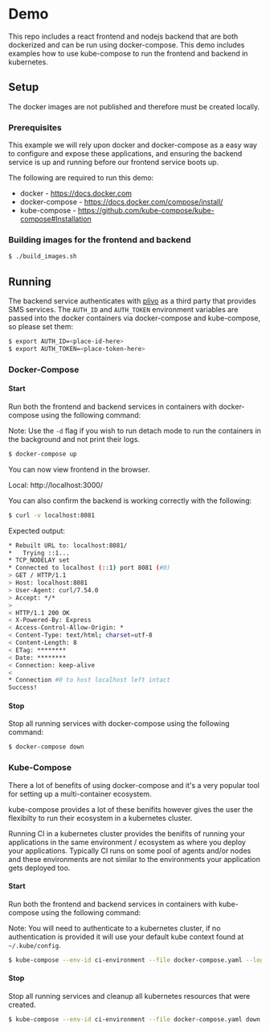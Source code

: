 # Demo

This repo includes a react frontend and nodejs backend that are both dockerized and can be run using docker-compose. This demo includes examples how to use kube-compose to run the frontend and backend in kubernetes.

## Setup

The docker images are not published and therefore must be created locally.

### Prerequisites

This example we will rely upon docker and docker-compose as a easy way to configure and expose these applications, and ensuring the backend service is up and running before our frontend service boots up.

The following are required to run this demo:

- docker - https://docs.docker.com
- docker-compose - https://docs.docker.com/compose/install/
- kube-compose - https://github.com/kube-compose/kube-compose#Installation

### Building images for the frontend and backend
```bash
$ ./build_images.sh
```

## Running

The backend service authenticates with [plivo](https://plivo.com) as a third party that provides SMS services. The `AUTH_ID` and `AUTH_TOKEN` environment variables are passed into the docker containers via docker-compose and kube-compose, so please set them:

```bash
$ export AUTH_ID=<place-id-here>
$ export AUTH_TOKEN=<place-token-here>
```

### Docker-Compose

#### Start

Run both the frontend and backend services in containers with docker-compose using the following command:

Note: Use the `-d` flag if you wish to run detach mode to run the containers in the background and not print their logs. 

```bash
$ docker-compose up
```

You can now view frontend in the browser.

Local: http://localhost:3000/

You can also confirm the backend is working correctly with the following:

```bash
$ curl -v localhost:8081
```

Expected output:

```bash
* Rebuilt URL to: localhost:8081/
*   Trying ::1...
* TCP_NODELAY set
* Connected to localhost (::1) port 8081 (#0)
> GET / HTTP/1.1
> Host: localhost:8081
> User-Agent: curl/7.54.0
> Accept: */*
>
< HTTP/1.1 200 OK
< X-Powered-By: Express
< Access-Control-Allow-Origin: *
< Content-Type: text/html; charset=utf-8
< Content-Length: 8
< ETag: ********
< Date: ********
< Connection: keep-alive
<
* Connection #0 to host localhost left intact
Success!
```

#### Stop

Stop all running services with docker-compose using the following command:

```bash
$ docker-compose down
```


### Kube-Compose

There a lot of benefits of using docker-compose and it's a very popular tool for setting up a multi-container ecosystem.

kube-compose provides a lot of these benifits however gives the user the flexibilty to run their ecosystem in a kubernetes cluster.

Running CI in a kubernetes cluster provides the benifits of running your applications in the same environment / ecosystem as where you deploy your applications. Typically CI runs on some pool of agents and/or nodes and these environments are not similar to the environments your application gets deployed too.

#### Start

Run both the frontend and backend services in containers with kube-compose using the following command:

Note: You will need to authenticate to a kubernetes cluster, if no authentication is provided it will use your default kube context found at `~/.kube/config`.

```bash
$ kube-compose --env-id ci-environment --file docker-compose.yaml --log-level debug up
```

#### Stop

Stop all running services and cleanup all kubernetes resources that were created.

```bash
$ kube-compose --env-id ci-environment --file docker-compose.yaml down
```
